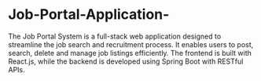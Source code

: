 # Job-Portal-Application-
The Job Portal System is a full-stack web application designed to streamline the job search and recruitment process. It enables users to post, search, delete and manage job listings efficiently. The frontend is built with React.js, while the backend is developed using Spring Boot with RESTful APIs. 
